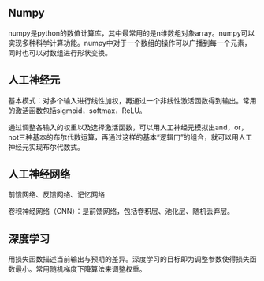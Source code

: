 ## Numpy

numpy是python的数值计算库，其中最常用的是n维数组对象array。numpy可以实现多种科学计算功能。numpy中对于一个数组的操作可以广播到每一个元素，同时也可以对数组进行形状变换。

## 人工神经元

基本模式：对多个输入进行线性加权，再通过一个非线性激活函数得到输出。常用的激活函数包括sigmoid，softmax，ReLU。

通过调整各输入的权重以及选择激活函数，可以用人工神经元模拟出and，or，not三种基本的布尔代数运算，再通过这样的基本“逻辑门”的组合，就可以用人工神经元实现布尔代数式。

## 人工神经网络

前馈网络、反馈网络、记忆网络

卷积神经网络（CNN）：是前馈网络，包括卷积层、池化层、随机丢弃层。

## 深度学习

用损失函数描述当前输出与预期的差异。深度学习的目标即为调整参数使得损失函数最小。常用随机梯度下降算法来调整权重。


